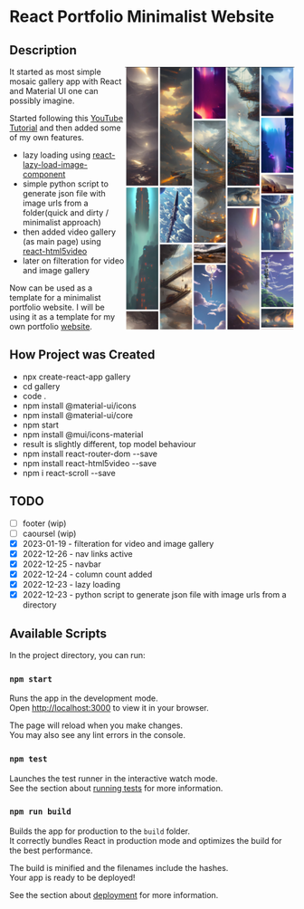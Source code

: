 # React Portfolio Minimalist Website

## Description

<img src="./src/img/img0.jpg" alt="drawing" width="300" align="right"/>

It started as most simple mosaic gallery app with React and Material UI one can possibly imagine.

Started following this [YouTube Tutorial](https://www.youtube.com/watch?v=cDwa_JwuC-w) and then added some of my own features.

- lazy loading using [react-lazy-load-image-component](https://www.npmjs.com/package/react-lazy-load-image-component)
- simple python script to generate json file with image urls from a folder(quick and dirty / minimalist approach)
- then added video gallery (as main page) using [react-html5video](https://www.npmjs.com/package/react-html5video)
- later on filteration for video and image gallery

Now can be used as a template for a minimalist portfolio website. I will be using it as a template for my own portfolio [website](https://filmfactory.tv).

## How Project was Created

- npx create-react-app gallery
- cd gallery
- code .
- npm install @material-ui/icons
- npm install @material-ui/core
- npm start
- npm install @mui/icons-material
- result is slightly different, top model behaviour
- npm install react-router-dom --save
- npm install react-html5video --save
- npm i react-scroll --save

## TODO

- [ ] footer (wip)
- [ ] caoursel (wip)
- [x] 2023-01-19 - filteration for video and image gallery
- [x] 2022-12-26 - nav links active
- [x] 2022-12-25 - navbar
- [x] 2022-12-24 - column count added
- [x] 2022-12-23 - lazy loading
- [x] 2022-12-23 - python script to generate json file with image urls from a directory

## Available Scripts

In the project directory, you can run:

### `npm start`

Runs the app in the development mode.\
Open [http://localhost:3000](http://localhost:3000) to view it in your browser.

The page will reload when you make changes.\
You may also see any lint errors in the console.

### `npm test`

Launches the test runner in the interactive watch mode.\
See the section about [running tests](https://facebook.github.io/create-react-app/docs/running-tests) for more information.

### `npm run build`

Builds the app for production to the `build` folder.\
It correctly bundles React in production mode and optimizes the build for the best performance.

The build is minified and the filenames include the hashes.\
Your app is ready to be deployed!

See the section about [deployment](https://facebook.github.io/create-react-app/docs/deployment) for more information.
